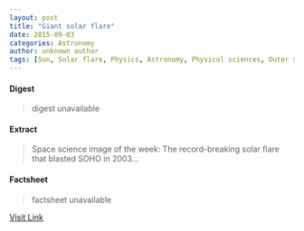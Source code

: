 ```yaml
---
layout: post
title: "Giant solar flare"
date: 2015-09-03
categories: Astronomy
author: unknown author
tags: [Sun, Solar flare, Physics, Astronomy, Physical sciences, Outer space, Space science, Solar System, Stellar astronomy, Bodies of the Solar System, Nature, Physical phenomena, Applied and interdisciplinary physics, G-type main-sequence stars, Stars, Astronomical objects, Astrophysics]
---
```



#### Digest
>digest unavailable

#### Extract
>Space science image of the week: The record-breaking solar flare that blasted SOHO in 2003...

#### Factsheet
>factsheet unavailable

[Visit Link](http://www.esa.int/spaceinimages/Images/2014/11/Giant_solar_flare)


